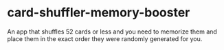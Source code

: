 # card-shuffler-memory-booster
An app that shuffles 52 cards or less and you need to memorize them and place them in the exact order they were randomly generated for you.
